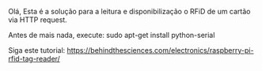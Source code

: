 Olá, Esta é a solução para a leitura e disponibilização o RFiD de um cartão via HTTP request.

Antes de mais nada, execute:
sudo apt-get install python-serial

Siga este tutorial:
https://behindthesciences.com/electronics/raspberry-pi-rfid-tag-reader/
